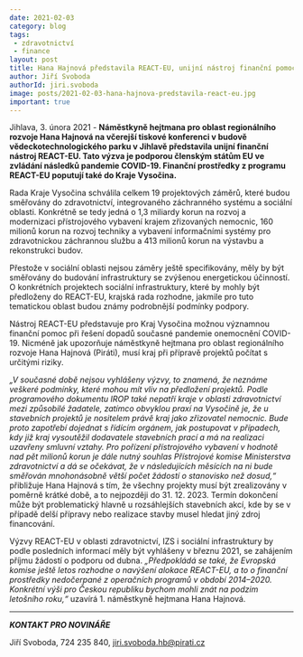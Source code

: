 ```yaml
---
date: 2021-02-03
category: blog
tags:
 - zdravotnictví 
 - finance
layout: post
title: Hana Hajnová představila REACT-EU, unijní nástroj finanční pomoci pro řešení dopadů koronavirové pandemie
author: Jiří Svoboda
authorId: jiri.svoboda
image: posts/2021-02-03-hana-hajnova-predstavila-react-eu.jpg
important: true
---
```


Jihlava, 3. února 2021 - **Náměstkyně hejtmana pro oblast regionálního rozvoje Hana Hajnová na včerejší tiskové konferenci v budově vědeckotechnologického parku v Jihlavě představila unijní finanční nástroj REACT-EU. Tato výzva je podporou členským státům EU ve zvládání následků pandemie COVID-19. Finanční prostředky z programu REACT-EU poputují také do Kraje Vysočina.**

Rada Kraje Vysočina schválila celkem 19 projektových záměrů, které budou směřovány do zdravotnictví, integrovaného záchranného systému a sociální oblasti. Konkrétně se tedy jedná o 1,3 miliardy korun na rozvoj a modernizaci přístrojového vybavení krajem zřizovaných nemocnic, 160 milionů korun na rozvoj techniky a vybavení informačními systémy pro zdravotnickou záchrannou službu a 413 milionů korun na výstavbu a rekonstrukci budov. 

Přestože v sociální oblasti nejsou záměry ještě specifikovány, měly by být směřovány do budování infrastruktury se zvýšenou energetickou účinností. O konkrétních projektech sociální infrastruktury, které by mohly být předloženy do REACT-EU, krajská rada rozhodne, jakmile pro tuto tematickou oblast budou známy podrobnější podmínky podpory.

Nástroj REACT-EU představuje pro Kraj Vysočina možnou významnou finanční pomoc při řešení dopadů současné pandemie onemocnění COVID-19. Nicméně jak upozorňuje náměstkyně hejtmana pro oblast regionálního rozvoje Hana Hajnová (Piráti), musí kraj při přípravě projektů počítat s určitými riziky.

*„V současné době nejsou vyhlášeny výzvy, to znamená, že neznáme veškeré podmínky, které mohou mít vliv na předložení projektů. Podle programového dokumentu IROP také nepatří kraje v oblasti zdravotnictví mezi způsobilé žadatele, zatímco obvyklou praxí na Vysočině je, že u stavebních projektů je nositelem právě kraj jako zřizovatel nemocnic. Bude proto zapotřebí dojednat s řídícím orgánem, jak postupovat v případech, kdy již kraj vysoutěžil dodavatele stavebních prací a má na realizaci uzavřeny smluvní vztahy. Pro pořízení přístrojového vybavení v hodnotě nad pět milionů korun je dále nutný souhlas Přístrojové komise Ministerstva zdravotnictví a dá se očekávat, že v následujících měsících na ni bude směřován mnohonásobně větší počet žádostí o stanovisko než dosud,“* přibližuje Hana Hajnová s tím, že všechny projekty musí být zrealizovány v poměrně krátké době, a to nejpozději do 31. 12. 2023. Termín dokončení může být problematický hlavně u rozsáhlejších stavebních akcí, kde by se v případě delší přípravy nebo realizace stavby musel hledat jiný zdroj financování.

Výzvy REACT-EU v oblasti zdravotnictví, IZS i sociální infrastruktury by podle posledních informací měly být vyhlášeny v březnu 2021, se zahájením příjmu žádostí o podporu od dubna. *„Předpokládá se také, že Evropská komise ještě letos rozhodne o navýšení alokace REACT-EU, a to o finanční prostředky nedočerpané z operačních programů v období 2014–2020. Konkrétní výši pro Českou republiku bychom mohli znát na podzim letošního roku,“* uzavírá 1. náměstkyně hejtmana Hana Hajnová.

---

***KONTAKT PRO NOVINÁŘE*** 

Jiří Svoboda, 724 235 840, <jiri.svoboda.hb@pirati.cz>

